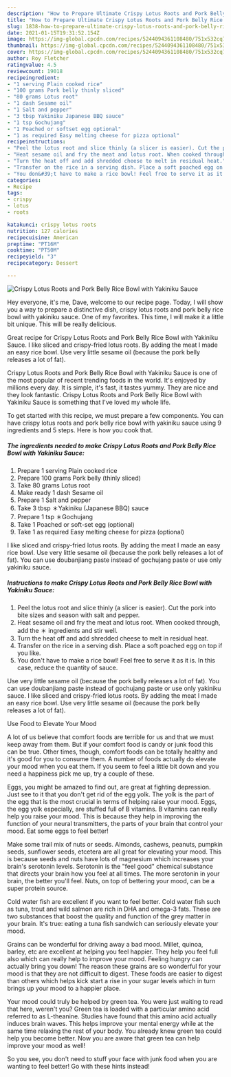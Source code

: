 ```yaml
---
description: "How to Prepare Ultimate Crispy Lotus Roots and Pork Belly Rice Bowl with Yakiniku Sauce"
title: "How to Prepare Ultimate Crispy Lotus Roots and Pork Belly Rice Bowl with Yakiniku Sauce"
slug: 1838-how-to-prepare-ultimate-crispy-lotus-roots-and-pork-belly-rice-bowl-with-yakiniku-sauce
date: 2021-01-15T19:31:52.154Z
image: https://img-global.cpcdn.com/recipes/5244094361108480/751x532cq70/crispy-lotus-roots-and-pork-belly-rice-bowl-with-yakiniku-sauce-recipe-main-photo.jpg
thumbnail: https://img-global.cpcdn.com/recipes/5244094361108480/751x532cq70/crispy-lotus-roots-and-pork-belly-rice-bowl-with-yakiniku-sauce-recipe-main-photo.jpg
cover: https://img-global.cpcdn.com/recipes/5244094361108480/751x532cq70/crispy-lotus-roots-and-pork-belly-rice-bowl-with-yakiniku-sauce-recipe-main-photo.jpg
author: Roy Fletcher
ratingvalue: 4.5
reviewcount: 19018
recipeingredient:
- "1 serving Plain cooked rice"
- "100 grams Pork belly thinly sliced"
- "80 grams Lotus root"
- "1 dash Sesame oil"
- "1 Salt and pepper"
- "3 tbsp Yakiniku Japanese BBQ sauce"
- "1 tsp Gochujang"
- "1 Poached or softset egg optional"
- "1 as required Easy melting cheese for pizza optional"
recipeinstructions:
- "Peel the lotus root and slice thinly (a slicer is easier). Cut the pork into bite sizes and season with salt and pepper."
- "Heat sesame oil and fry the meat and lotus root. When cooked through, add the ＊ ingredients and stir well."
- "Turn the heat off and add shredded cheese to melt in residual heat."
- "Transfer on the rice in a serving dish. Place a soft poached egg on top if you like."
- "You don&#39;t have to make a rice bowl! Feel free to serve it as it is. In this case, reduce the quantity of sauce."
categories:
- Recipe
tags:
- crispy
- lotus
- roots

katakunci: crispy lotus roots 
nutrition: 127 calories
recipecuisine: American
preptime: "PT16M"
cooktime: "PT50M"
recipeyield: "3"
recipecategory: Dessert

---
```



![Crispy Lotus Roots and Pork Belly Rice Bowl with Yakiniku Sauce](https://img-global.cpcdn.com/recipes/5244094361108480/751x532cq70/crispy-lotus-roots-and-pork-belly-rice-bowl-with-yakiniku-sauce-recipe-main-photo.jpg)

Hey everyone, it's me, Dave, welcome to our recipe page. Today, I will show you a way to prepare a distinctive dish, crispy lotus roots and pork belly rice bowl with yakiniku sauce. One of my favorites. This time, I will make it a little bit unique. This will be really delicious.

Great recipe for Crispy Lotus Roots and Pork Belly Rice Bowl with Yakiniku Sauce. I like sliced and crispy-fried lotus roots. By adding the meat I made an easy rice bowl. Use very little sesame oil (because the pork belly releases a lot of fat).

Crispy Lotus Roots and Pork Belly Rice Bowl with Yakiniku Sauce is one of the most popular of recent trending foods in the world. It's enjoyed by millions every day. It is simple, it's fast, it tastes yummy. They are nice and they look fantastic. Crispy Lotus Roots and Pork Belly Rice Bowl with Yakiniku Sauce is something that I've loved my whole life.


To get started with this recipe, we must prepare a few components. You can have crispy lotus roots and pork belly rice bowl with yakiniku sauce using 9 ingredients and 5 steps. Here is how you cook that.

<!--inarticleads1-->

##### The ingredients needed to make Crispy Lotus Roots and Pork Belly Rice Bowl with Yakiniku Sauce:

1. Prepare 1 serving Plain cooked rice
1. Prepare 100 grams Pork belly (thinly sliced)
1. Take 80 grams Lotus root
1. Make ready 1 dash Sesame oil
1. Prepare 1 Salt and pepper
1. Take 3 tbsp ＊Yakiniku (Japanese BBQ) sauce
1. Prepare 1 tsp ＊Gochujang
1. Take 1 Poached or soft-set egg (optional)
1. Take 1 as required Easy melting cheese for pizza (optional)


I like sliced and crispy-fried lotus roots. By adding the meat I made an easy rice bowl. Use very little sesame oil (because the pork belly releases a lot of fat). You can use doubanjiang paste instead of gochujang paste or use only yakiniku sauce. 

<!--inarticleads2-->

##### Instructions to make Crispy Lotus Roots and Pork Belly Rice Bowl with Yakiniku Sauce:

1. Peel the lotus root and slice thinly (a slicer is easier). Cut the pork into bite sizes and season with salt and pepper.
1. Heat sesame oil and fry the meat and lotus root. When cooked through, add the ＊ ingredients and stir well.
1. Turn the heat off and add shredded cheese to melt in residual heat.
1. Transfer on the rice in a serving dish. Place a soft poached egg on top if you like.
1. You don&#39;t have to make a rice bowl! Feel free to serve it as it is. In this case, reduce the quantity of sauce.


Use very little sesame oil (because the pork belly releases a lot of fat). You can use doubanjiang paste instead of gochujang paste or use only yakiniku sauce. I like sliced and crispy-fried lotus roots. By adding the meat I made an easy rice bowl. Use very little sesame oil (because the pork belly releases a lot of fat). 

Use Food to Elevate Your Mood


A lot of us believe that comfort foods are terrible for us and that we must keep away from them. But if your comfort food is candy or junk food this can be true. Other times, though, comfort foods can be totally healthy and it's good for you to consume them. A number of foods actually do elevate your mood when you eat them. If you seem to feel a little bit down and you need a happiness pick me up, try a couple of these.

Eggs, you might be amazed to find out, are great at fighting depression. Just see to it that you don't get rid of the egg yolk. The yolk is the part of the egg that is the most crucial in terms of helping raise your mood. Eggs, the egg yolk especially, are stuffed full of B vitamins. B vitamins can really help you raise your mood. This is because they help in improving the function of your neural transmitters, the parts of your brain that control your mood. Eat some eggs to feel better!

Make some trail mix of nuts or seeds. Almonds, cashews, peanuts, pumpkin seeds, sunflower seeds, etcetera are all great for elevating your mood. This is because seeds and nuts have lots of magnesium which increases your brain's serotonin levels. Serotonin is the "feel good" chemical substance that directs your brain how you feel at all times. The more serotonin in your brain, the better you'll feel. Nuts, on top of bettering your mood, can be a super protein source.

Cold water fish are excellent if you want to feel better. Cold water fish such as tuna, trout and wild salmon are rich in DHA and omega-3 fats. These are two substances that boost the quality and function of the grey matter in your brain. It's true: eating a tuna fish sandwich can seriously elevate your mood. 

Grains can be wonderful for driving away a bad mood. Millet, quinoa, barley, etc are excellent at helping you feel happier. They help you feel full also which can really help to improve your mood. Feeling hungry can actually bring you down! The reason these grains are so wonderful for your mood is that they are not difficult to digest. These foods are easier to digest than others which helps kick start a rise in your sugar levels which in turn brings up your mood to a happier place.

Your mood could truly be helped by green tea. You were just waiting to read that here, weren't you? Green tea is loaded with a particular amino acid referred to as L-theanine. Studies have found that this amino acid actually induces brain waves. This helps improve your mental energy while at the same time relaxing the rest of your body. You already knew green tea could help you become better. Now you are aware that green tea can help improve your mood as well!

So you see, you don't need to stuff your face with junk food when you are wanting to feel better! Go  with  these hints  instead!

